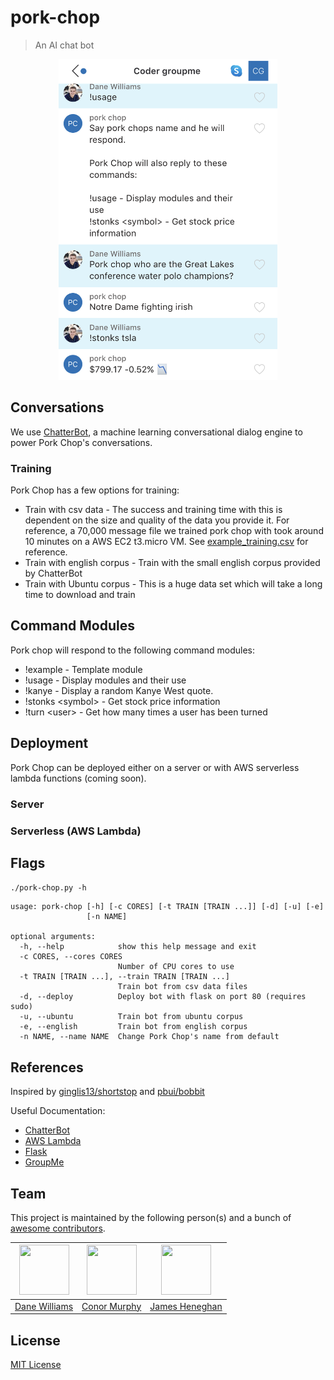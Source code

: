 # pork-chop

> An AI chat bot

<p align="center">
  <img width="350" height="513" src="./groupme_screenshot.png">
</p>

## Conversations

We use [ChatterBot](https://github.com/gunthercox/ChatterBot), a machine learning conversational dialog engine to power Pork Chop's conversations.

### Training

Pork Chop has a few options for training:
* Train with csv data - The success and training time with this is dependent on the size and quality of the data you provide it. For reference, a 70,000 message file we trained pork chop with took around 10 minutes on a AWS EC2 t3.micro VM. See [example_training.csv](./example_training.csv) for reference.
* Train with english corpus - Train with the small english corpus provided by ChatterBot
* Train with Ubuntu corpus - This is a huge data set which will take a long time to download and train

## Command Modules

Pork chop will respond to the following command modules:
* !example - Template module
* !usage - Display modules and their use
* !kanye - Display a random Kanye West quote.
* !stonks \<symbol\> - Get stock price information
* !turn \<user\> - Get how many times a user has been turned

## Deployment

Pork Chop can be deployed either on a server or with AWS serverless lambda functions (coming soon).

### Server

### Serverless (AWS Lambda)

## Flags

`./pork-chop.py -h`

```
usage: pork-chop [-h] [-c CORES] [-t TRAIN [TRAIN ...]] [-d] [-u] [-e]
                 [-n NAME]

optional arguments:
  -h, --help            show this help message and exit
  -c CORES, --cores CORES
                        Number of CPU cores to use
  -t TRAIN [TRAIN ...], --train TRAIN [TRAIN ...]
                        Train bot from csv data files
  -d, --deploy          Deploy bot with flask on port 80 (requires sudo)
  -u, --ubuntu          Train bot from ubuntu corpus
  -e, --english         Train bot from english corpus
  -n NAME, --name NAME  Change Pork Chop's name from default
```

## References

Inspired by [ginglis13/shortstop](https://github.com/ginglis13/shortstop) and [pbui/bobbit](https://github.com/pbui/bobbit)

Useful Documentation:
* [ChatterBot](https://chatterbot.readthedocs.io/en/stable/)
* [AWS Lambda](https://docs.aws.amazon.com/lambda/index.html)
* [Flask](https://flask.palletsprojects.com/en/1.1.x/quickstart/)
* [GroupMe](https://dev.groupme.com/tutorials/bots)

## Team

This project is maintained by the following person(s) and a bunch of [awesome contributors](https://github.com/danerwilliams/pork-chop/graphs/contributors).

[<img width="80" height="80" src="https://avatars3.githubusercontent.com/u/22798229?v=4&s=70">](https://github.com/danerwilliams) | [<img width="80" height="80" src="https://avatars3.githubusercontent.com/u/49375988?s=400&v=4">](https://github.com/cnrmrphy) | [<img width="80" height="80" src="https://avatars2.githubusercontent.com/u/8454416?s=400&v=4">](https://github.com/jheneghan16) | 
--- | --- | --- |
[Dane Williams](https://github.com/danerwilliams) | [Conor Murphy](https://github.com/cnrmrphy) | [James Heneghan](https://github.com/jheneghan16) |

## License

[MIT License](https://github.com/danerwilliams/pork-chop/blob/master/LICENSE)
